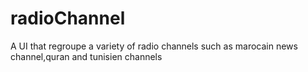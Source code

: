# radioChannel
A UI that regroupe a variety of radio channels such as marocain news channel,quran and tunisien channels

